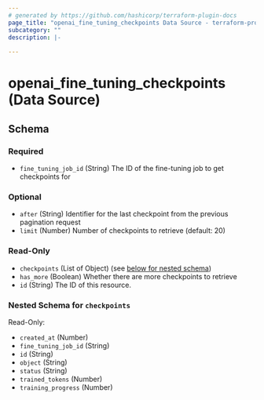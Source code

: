 ```yaml
---
# generated by https://github.com/hashicorp/terraform-plugin-docs
page_title: "openai_fine_tuning_checkpoints Data Source - terraform-provider-openai"
subcategory: ""
description: |-
  
---
```


# openai_fine_tuning_checkpoints (Data Source)





<!-- schema generated by tfplugindocs -->
## Schema

### Required

- `fine_tuning_job_id` (String) The ID of the fine-tuning job to get checkpoints for

### Optional

- `after` (String) Identifier for the last checkpoint from the previous pagination request
- `limit` (Number) Number of checkpoints to retrieve (default: 20)

### Read-Only

- `checkpoints` (List of Object) (see [below for nested schema](#nestedatt--checkpoints))
- `has_more` (Boolean) Whether there are more checkpoints to retrieve
- `id` (String) The ID of this resource.

<a id="nestedatt--checkpoints"></a>
### Nested Schema for `checkpoints`

Read-Only:

- `created_at` (Number)
- `fine_tuning_job_id` (String)
- `id` (String)
- `object` (String)
- `status` (String)
- `trained_tokens` (Number)
- `training_progress` (Number)
